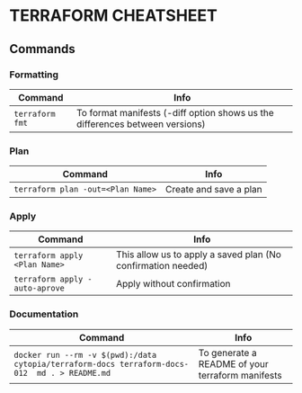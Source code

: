 # TERRAFORM CHEATSHEET

## Commands

### Formatting

| Command | Info |
|---------|------|
| `terraform fmt` | To format manifests (-diff option shows us the differences between versions) |

### Plan

| Command | Info |
|---------|------|
| `terraform plan -out=<Plan Name>` | Create and save a plan |

### Apply

| Command | Info |
|---------|------|
| `terraform apply <Plan Name>` | This allow us to apply a saved plan (No confirmation needed) |
| `terraform apply -auto-aprove` | Apply without confirmation |

### Documentation

| Command | Info |
|---------|------|
| `docker run --rm -v $(pwd):/data cytopia/terraform-docs terraform-docs-012  md . > README.md` | To generate a README of your terraform manifests |
